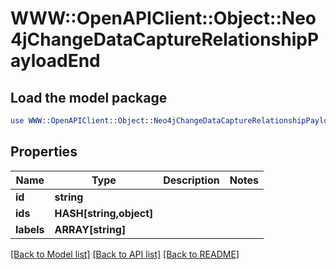 # WWW::OpenAPIClient::Object::Neo4jChangeDataCaptureRelationshipPayloadEnd

## Load the model package
```perl
use WWW::OpenAPIClient::Object::Neo4jChangeDataCaptureRelationshipPayloadEnd;
```

## Properties
Name | Type | Description | Notes
------------ | ------------- | ------------- | -------------
**id** | **string** |  | 
**ids** | **HASH[string,object]** |  | 
**labels** | **ARRAY[string]** |  | 

[[Back to Model list]](../README.md#documentation-for-models) [[Back to API list]](../README.md#documentation-for-api-endpoints) [[Back to README]](../README.md)


